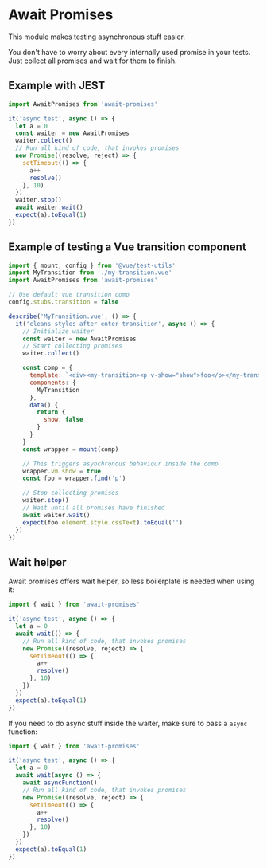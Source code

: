 # Await Promises

This module makes testing asynchronous stuff easier.

You don't have to worry about every internally used promise in your tests. Just collect all promises and wait for them to finish.

## Example with JEST

```js
import AwaitPromises from 'await-promises'

it('async test', async () => {
  let a = 0
  const waiter = new AwaitPromises
  waiter.collect()
  // Run all kind of code, that invokes promises
  new Promise((resolve, reject) => {
    setTimeout(() => {
      a++
      resolve()
    }, 10)
  })
  waiter.stop()
  await waiter.wait()
  expect(a).toEqual(1)
})
```

## Example of testing a Vue transition component

```js
import { mount, config } from '@vue/test-utils'
import MyTransition from './my-transition.vue'
import AwaitPromises from 'await-promises'

// Use default vue transition comp
config.stubs.transition = false

describe('MyTransition.vue', () => {
  it('cleans styles after enter transition', async () => {
    // Initialize waiter
    const waiter = new AwaitPromises
    // Start collecting promises
    waiter.collect()

    const comp = {
      template: `<div><my-transition><p v-show="show">foo</p></my-transition></div>`,
      components: {
        MyTransition
      },
      data() {
        return {
          show: false
        }
      }
    }
    const wrapper = mount(comp)

    // This triggers asynchronous behaviour inside the comp
    wrapper.vm.show = true
    const foo = wrapper.find('p')

    // Stop collecting promises
    waiter.stop()
    // Wait until all promises have finished
    await waiter.wait()
    expect(foo.element.style.cssText).toEqual('')
  })
})
```

## Wait helper

Await promises offers wait helper, so less boilerplate is needed when using it:

```js
import { wait } from 'await-promises'

it('async test', async () => {
  let a = 0
  await wait(() => {
    // Run all kind of code, that invokes promises
    new Promise((resolve, reject) => {
      setTimeout(() => {
        a++
        resolve()
      }, 10)
    })
  })
  expect(a).toEqual(1)
})
```

If you need to do async stuff inside the waiter, make sure to pass a `async` function:

```js
import { wait } from 'await-promises'

it('async test', async () => {
  let a = 0
  await wait(async () => {
    await asyncFunction()
    // Run all kind of code, that invokes promises
    new Promise((resolve, reject) => {
      setTimeout(() => {
        a++
        resolve()
      }, 10)
    })
  })
  expect(a).toEqual(1)
})
```
